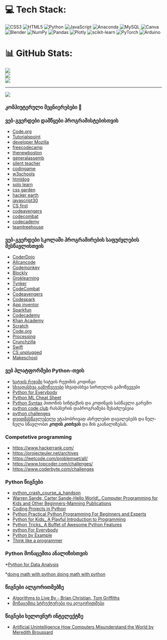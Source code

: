
# 💻 Tech Stack:
![CSS3](https://img.shields.io/badge/css3-%231572B6.svg?style=for-the-badge&logo=css3&logoColor=white) ![HTML5](https://img.shields.io/badge/html5-%23E34F26.svg?style=for-the-badge&logo=html5&logoColor=white) ![Python](https://img.shields.io/badge/python-3670A0?style=for-the-badge&logo=python&logoColor=ffdd54) ![JavaScript](https://img.shields.io/badge/javascript-%23323330.svg?style=for-the-badge&logo=javascript&logoColor=%23F7DF1E) ![Anaconda](https://img.shields.io/badge/Anaconda-%2344A833.svg?style=for-the-badge&logo=anaconda&logoColor=white) ![MySQL](https://img.shields.io/badge/mysql-%2300f.svg?style=for-the-badge&logo=mysql&logoColor=white) ![Canva](https://img.shields.io/badge/Canva-%2300C4CC.svg?style=for-the-badge&logo=Canva&logoColor=white) ![Blender](https://img.shields.io/badge/blender-%23F5792A.svg?style=for-the-badge&logo=blender&logoColor=white) ![NumPy](https://img.shields.io/badge/numpy-%23013243.svg?style=for-the-badge&logo=numpy&logoColor=white) ![Pandas](https://img.shields.io/badge/pandas-%23150458.svg?style=for-the-badge&logo=pandas&logoColor=white) ![Plotly](https://img.shields.io/badge/Plotly-%233F4F75.svg?style=for-the-badge&logo=plotly&logoColor=white) ![scikit-learn](https://img.shields.io/badge/scikit--learn-%23F7931E.svg?style=for-the-badge&logo=scikit-learn&logoColor=white) ![PyTorch](https://img.shields.io/badge/PyTorch-%23EE4C2C.svg?style=for-the-badge&logo=PyTorch&logoColor=white) ![Arduino](https://img.shields.io/badge/-Arduino-00979D?style=for-the-badge&logo=Arduino&logoColor=white)
# 📊 GitHub Stats:
![](https://github-readme-stats.vercel.app/api?username=amirantabidze2021&theme=dark&hide_border=false&include_all_commits=false&count_private=false)<br/>
![](https://github-readme-streak-stats.herokuapp.com/?user=amirantabidze2021&theme=dark&hide_border=false)<br/>
![](https://github-readme-stats.vercel.app/api/top-langs/?username=amirantabidze2021&theme=dark&hide_border=false&include_all_commits=false&count_private=false&layout=compact)

---
[![](https://visitcount.itsvg.in/api?id=amirantabidze2021&icon=0&color=0)](https://visitcount.itsvg.in)


### კომპიუტერული მეცნიერებები 👋

### ვებ-გვერდები დამწყები პროგრამისტებისთვის
* [Code.org](https://code.org/)
* [Tutorialspoint](https://www.tutorialspoint.com/index.htm)
* [developer Mozilla](https://developer.mozilla.org/en-US/)
* [freecodecamp](https://www.freecodecamp.org/)
* [thenewboston](https://thenewboston.com/)
* [generalassemb](https://dash.generalassemb.ly/)
* [silent teacher](https://silentteacher.toxicode.fr/)
* [codingame](https://www.codingame.com/start)
* [w3schools](https://www.w3schools.com/)
* [htmldog](https://htmldog.com/)
* [solo learn](https://www.sololearn.com/home)
* [css garden](http://cssgridgarden.com/)
* [hacker earth](https://www.hackerearth.com/practice/)
* [javascript30](https://javascript30.com/)
* [CS first](https://csfirst.withgoogle.com/s/en/home)
* [codeavengers](https://www.codeavengers.com/)
* [codecombat](https://codecombat.com/)
* [codecademy](https://www.codecademy.com/)
* [teamtreehouse](https://teamtreehouse.com/)

### ვებ-გვერდები სკოლაში პროგრამირების საფუძვლების შესწავლისთვის
* [CoderDojo](https://coderdojo.com/resources/)
* [Allcancode](https://www.allcancode.com/)
* [Codemonkey](https://www.codemonkey.com/)
* [Blockly](https://blockly.games/)
* [Groklearning](https://groklearning.com/hoc/)
* [Tynker](https://www.tynker.com/hour-of-code/)
* [CodeCombat](https://codecombat.com/play?hour_of_code=true)
* [Codeavengers](https://learn.codeavengers.com/javascript/100#1.1)
* [Codespark](https://codespark.com/hour-of-code)
* [App inventor](http://appinventor.mit.edu/explore/hour-of-code.html)
* [Sparkfun](http://sparkfun.codepops.com/#0)
* [Codecademy](https://www.codecademy.com/catalog)
* [Khan Academy](https://www.khanacademy.org/hourofcode/)
* [Scratch](https://scratch.mit.edu/ideas)
* [Code.org](https://studio.code.org/hoc/1)
* [Processing](https://hello.processing.org/editor/)
* [Crunchzilla](http://www.crunchzilla.com/)
* [Swift](https://www.apple.com/au/swift/playgrounds/)
* [CS unplugged](https://www.csunplugged.org/en/)
* [Makeschool](https://makeschool.org/)

### ვებ პლატფორმები Python-თვის
* [ხატვის რეჯიმი](https://pythonturtle.org/)     ხატვის რეჟიმის კოდინგი
* [სხვადასხვა გამოწვევები](https://hourofpython.com/)   სხვადასხვა სირთულის გამოწვევები
* [Python for Everybody](https://www.py4e.com/)         
* [Python ML Cheat Sheet](https://docs.google.com/spreadsheets/d/1eNBLcKqCVN9zZQvfGUmm5bAzsETqB_ugVOlUtmvJGYU/edit#gid=0)
* [Python Syntax](https://www.101computing.net/python-syntax/)    პითონის სინტაქსის და კოდინგის სასწავლი გარემო
* [python code club](https://projects.raspberrypi.org/en/codeclub)   რასპბერის დაპროგრამება შესაძლებეია 
* [python challenges](https://type.withcode.uk/)
* [თვითმასწავლებელი](https://silentteacher.toxicode.fr/hour_of_code.html?theme=basic_python)  ეტაპობრივად ასრულებთ დავალებებს და ნელ-ნელა სწავლობთ **კოდის კითხვას** და მის გაანალიზებას.

### Competetive programming
* https://www.hackerrank.com/
* https://projecteuler.net/archives
* https://leetcode.com/problemset/all/
* https://www.topcoder.com/challenges/
* https://www.coderbyte.com/challenges

### Python წიგნები

* [python_crash_course_a_handson](https://drive.google.com/file/d/19C_WgX5ITixrccUqdoeY_GnWN3bJg1PV/view?usp=sharing)
* [Warren Sande, Carter Sande-Hello World!_ Computer Programming for Kids and Other Beginners-Manning Publications](https://drive.google.com/file/d/1PSuP179OOu1t5xDeJZkwQo23Js3j-V_K/view?usp=sharing)
* [Coding Projects in Python](https://drive.google.com/file/d/19m0DkKWvP8ysuGLlSumVwTkaXgCNQKVp/view?usp=sharing)
* [Python  Practical Python Programming For Beginners and Experts](https://drive.google.com/file/d/1oCfwrzyZ-TVTh9D-ofWKb5txYuaoBF5k/view?usp=sharing)
* [Python for Kids_ A Playful Introduction to Programming ](https://drive.google.com/file/d/1OpCDepg1rN02SRsI_OR-nK0YZCQpskjk/view?usp=sharing)
* [Python Tricks_ A Buffet of Awesome Python Features](https://drive.google.com/file/d/1rED5Vv0VsE1rqI0LkFV0xYmG8oXnFXTE/view?usp=sharing)
* [python For Everybody](https://drive.google.com/file/d/1yH6ythj332jmgvR9bHKiJUoI_gUX3YyY/view?usp=share_link)
* [ Python by Example ](https://drive.google.com/file/d/1ax41U2gT2fLJdmqmrZl7r4G88XVjvQJY/view?usp=share_link)
* [Think like a programmer](https://drive.google.com/file/d/10xTdDkVnvJRmRbAUyaAXSY7F56pGvRfq/view?usp=share_link)


### Python მონაცემთა ანალიზისთვის

*[Python for Data Analysis](https://drive.google.com/file/d/1zECz5F89lYygUiX2f-LaCAHSbRjY_0Yz/view?usp=share_link)

*[doing math with python doing math with python](https://drive.google.com/file/d/1K6N66ZHtSW-1YPdByr9zF3X9LUDtPVtc/view?usp=share_link)


### წიგნები ალგორითმებზე

* [ Algorithms to Live By - Brian Christian, Tom Griffiths](https://drive.google.com/file/d/1s270GSaxq60RuJ-pdnySP1KTtWsAKngj/view?usp=sharing)
* [მონაცემთა სტრუქტურები და ალგორითმები](https://drive.google.com/file/d/1PjtQQuDAICXx4zNaY3ZBNcp4HTXpyFP5/view?usp=sharing)


### წიგნები ხელოვნურ ინტელექტზე
* [Artificial Unintelligence How Computers Misunderstand the World by Meredith Broussard](https://drive.google.com/file/d/1QLzphkn_MtlMS5aHoRC-aHorDrisk4dm/view?usp=sharing)

